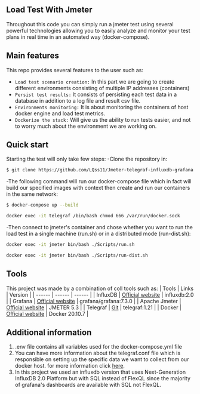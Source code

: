 ## Load Test With Jmeter
Throughout this code you can simply run a jmeter test using several powerful technologies allowing you to easily analyze and monitor your test plans in real time in an automated way (docker-compose).
## Main features
This repo provides several features to the user such as:
- `Load test scenario creation:` In this part we are going to create different environments consisting of multiple IP addresses (containers)
- `Persist test results:` It consists of persisting each test data in a database in addition to a log file and result csv file.
- `Environments monitoring:` It is about monitoring the containers of host docker engine and load test metrics.
- `Dockerize the stack:` Will give us the ability to run tests easier, and not to worry much about the environment we are working on.
## Quick start

Starting the test will only take few steps:
-Clone the repository in:
```sh
$ git clone https://github.com/LQss11/Jmeter-telegraf-influxdb-grafana.git
```
-The following command will run our docker-compose file which in fact will build our specified images with context then create and run our containers in  the same network:
```sh
$ docker-compose up --build
```
```sh
docker exec -it telegraf /bin/bash chmod 666 /var/run/docker.sock
```
-Then connect to jmeter's container and chose whether you want to run the load test in a single machine (run.sh) or in a distributed mode (run-dist.sh):
```sh
docker exec -it jmeter bin/bash ./Scripts/run.sh

```
```sh
docker exec -it jmeter bin/bash ./Scripts/run-dist.sh

```
## Tools
This project was made by a combination of coll tools such as:
| Tools | Links | Version |
| ------ | ------ | ------ |
| InfluxDB | [Official website](https://www.influxdata.com/) | influxdb:2.0 |
| Grafana | [Official website](https://grafana.com/) | grafana/grafana:7.3.0 |
| Apache Jmeter | [Official website](https://jmeter.apache.org/) | JMETER 5.3 |
| Telegraf | [Git](https://github.com/influxdata/telegraf/) | telegraf:1.21 |
| Docker | [Official website](https://www.docker.com/) | Docker 20.10.7 |
## Additional information
1. .env file contains all variables used for the docker-compose.yml file
1. You can have more information about the telegraf.conf file which is responsible on setting up the specific data we want to collect from our docker host. for more information click [here](https://docs.influxdata.com/telegraf/v1.20/administration/configuration/).
1. In this project we used an influxdb version that uses Next-Generation InfluxDB 2.0 Platform but with SQL instead of FlexQL since the majority of grafana's dashboards are available with SQL not FlexQL.
